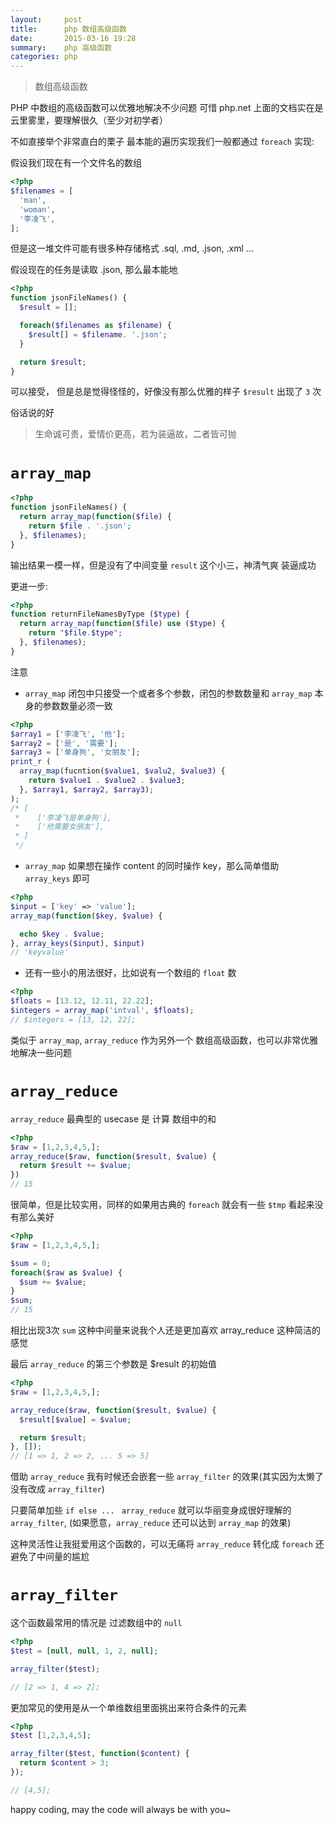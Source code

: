 ```yaml
---
layout:     post
title:      php 数组高级函数
date:       2015-03-16 19:28
summary:    php 高级函数
categories: php
---
```


> 数组高级函数

PHP 中数组的高级函数可以优雅地解决不少问题 可惜 php.net 上面的文档实在是云里雾里，要理解很久（至少对初学者）

不如直接举个非常直白的栗子
最本能的遍历实现我们一般都通过 `foreach` 实现:

假设我们现在有一个文件名的数组

``` php
<?php
$filenames = [
  'man',
  'woman',
  '李凌飞',
];
```

但是这一堆文件可能有很多种存储格式 .sql, .md, .json, .xml ...

假设现在的任务是读取 .json, 那么最本能地

``` php
<?php
function jsonFileNames() {
  $result = [];

  foreach($filenames as $filename) {
    $result[] = $filename. '.json';
  }

  return $result;
}
```

可以接受， 但是总是觉得怪怪的，好像没有那么优雅的样子 `$result` 出现了 `3` 次

俗话说的好

> 生命诚可贵，爱情价更高，若为装逼故，二者皆可抛

# `array_map`

``` php
<?php
function jsonFileNames() {
  return array_map(function($file) {
    return $file . '.json';
  }, $filenames);
}
```

输出结果一模一样，但是没有了中间变量 `result` 这个小三，神清气爽 装逼成功

更进一步:

``` php
<?php
function returnFileNamesByType ($type) {
  return array_map(function($file) use ($type) {
    return "$file.$type";
  }, $filenames);
}
```

注意

* `array_map` 闭包中只接受一个或者多个参数，闭包的参数数量和 `array_map` 本身的参数数量必须一致

``` php
<?php
$array1 = ['李凌飞', '他'];
$array2 = ['是', '需要'];
$array3 = ['单身狗', '女朋友'];
print_r (
  array_map(fucntion($value1, $valu2, $value3) {
    return $value1 . $value2 . $value3;
  }, $array1, $array2, $array3);
);
/* [
 *    ['李凌飞是单身狗'],
 *    ['他需要女朋友'],
 * ]
 */
```

* `array_map` 如果想在操作 content 的同时操作 key，那么简单借助 `array_keys` 即可

``` php
<?php
$input = ['key' => 'value'];
array_map(function($key, $value) {

  echo $key . $value;
}, array_keys($input), $input)
// 'keyvalue'
```

* 还有一些小的用法很好，比如说有一个数组的 `float` 数

``` php
<?php
$floats = [13.12, 12.11, 22.22];
$integers = array_map('intval', $floats);
// $integers = [13, 12, 22];
```

类似于 `array_map`, `array_reduce` 作为另外一个 数组高级函数，也可以非常优雅地解决一些问题

# `array_reduce`

`array_reduce` 最典型的 usecase 是 计算 数组中的和

``` php
<?php
$raw = [1,2,3,4,5,];
array_reduce($raw, function($result, $value) {
  return $result += $value;
})
// 15
```

很简单，但是比较实用，同样的如果用古典的 `foreach` 就会有一些 `$tmp` 看起来没有那么美好

``` php
<?php
$raw = [1,2,3,4,5,];

$sum = 0;
foreach($raw as $value) {
  $sum += $value;
}
$sum;
// 15
```
相比出现3次 `sum` 这种中间量来说我个人还是更加喜欢 array_reduce 这种简洁的感觉

最后 `array_reduce` 的第三个参数是 $result 的初始值

``` php
<?php
$raw = [1,2,3,4,5,];

array_reduce($raw, function($result, $value) {
  $result[$value] = $value;

  return $result;
}, []);
// [1 => 1, 2 => 2, ... 5 => 5]
```
借助 `array_reduce` 我有时候还会嵌套一些 `array_filter` 的效果(其实因为太懒了没有改成 `array_filter`)

只要简单加些 `if else ... ` `array_reduce` 就可以华丽变身成很好理解的 `array_filter`, (如果愿意，`array_reduce` 还可以达到 `array_map` 的效果)

这种灵活性让我挺爱用这个函数的，可以无痛将 `array_reduce` 转化成 `foreach` 还避免了中间量的尴尬

# `array_filter`

这个函数最常用的情况是 过滤数组中的 `null`

``` php
<?php
$test = [null, null, 1, 2, null];

array_filter($test);

// [2 => 1, 4 => 2];
```

更加常见的使用是从一个单维数组里面挑出来符合条件的元素

``` php
<?php
$test [1,2,3,4,5];

array_filter($test, function($content) {
  return $content > 3;
});

// [4,5];
```

happy coding, may the code will always be with you~

